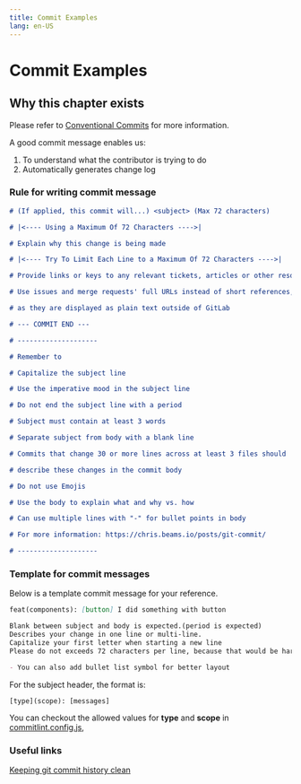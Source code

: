 ```yaml
---
title: Commit Examples
lang: en-US
---
```


# Commit Examples

## Why this chapter exists

Please refer to [Conventional Commits](https://www.conventionalcommits.org/) for more information.

A good commit message enables us:

1. To understand what the contributor is trying to do
2. Automatically generates change log

### Rule for writing commit message

```md
# (If applied, this commit will...) <subject> (Max 72 characters)

# |<---- Using a Maximum Of 72 Characters ---->|

# Explain why this change is being made

# |<---- Try To Limit Each Line to a Maximum Of 72 Characters ---->|

# Provide links or keys to any relevant tickets, articles or other resources

# Use issues and merge requests' full URLs instead of short references,

# as they are displayed as plain text outside of GitLab

# --- COMMIT END ---

# --------------------

# Remember to

# Capitalize the subject line

# Use the imperative mood in the subject line

# Do not end the subject line with a period

# Subject must contain at least 3 words

# Separate subject from body with a blank line

# Commits that change 30 or more lines across at least 3 files should

# describe these changes in the commit body

# Do not use Emojis

# Use the body to explain what and why vs. how

# Can use multiple lines with "-" for bullet points in body

# For more information: https://chris.beams.io/posts/git-commit/

# --------------------
```

### Template for commit messages

Below is a template commit message for your reference.

```md
feat(components): [button] I did something with button

Blank between subject and body is expected.(period is expected)
Describes your change in one line or multi-line.
Capitalize your first letter when starting a new line
Please do not exceeds 72 characters per line, because that would be harder to comprehend.

- You can also add bullet list symbol for better layout
```

For the subject header, the format is:

```
[type](scope): [messages]
```

You can checkout the allowed values for **type** and **scope** in [commitlint.config.js](https://github.com/element-plus/element-plus/blob/c2ee36a7fc72b17742d43ecdff4e2912c416141d/commitlint.config.js#L57),

### Useful links

[Keeping git commit history clean](https://about.gitlab.com/blog/2018/06/07/keeping-git-commit-history-clean/)

